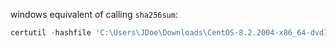 windows equivalent of calling `sha256sum`:
```PowerShell
certutil -hashfile 'C:\Users\JDoe\Downloads\CentOS-8.2.2004-x86_64-dvd1.iso' SHA256
```
